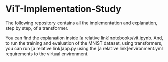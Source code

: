 # ViT-Implementation-Study
The following repository contains all the implementation and explanation, step by step, of a transformer.


You can find the explanation inside [a relative link]notebooks/vit.ipynb. And, to run the training and evaluation of the MNIST dataset, using transformers, you can run [a relative link]app.py using the [a relative link]environment.yml requirements to the virtual environment. 
